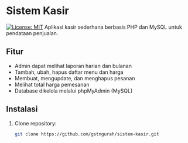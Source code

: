 # Sistem Kasir
[![License: MIT](https://img.shields.io/badge/License-MIT-yellow.svg)](https://opensource.org/licenses/MIT)
Aplikasi kasir sederhana berbasis PHP dan MySQL untuk pendataan penjualan.

## Fitur
- Admin dapat melihat laporan harian dan bulanan
- Tambah, ubah, hapus daftar menu dan harga
- Membuat, mengupdate, dan menghapus pesanan
- Melihat total harga pemesanan
- Database dikelola melalui phpMyAdmin (MySQL)

## Instalasi
1. Clone repository:
   ```bash
   git clone https://github.com/gstngurah/sistem-kasir.git

